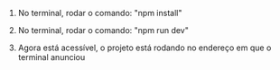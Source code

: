 1. No terminal, rodar o comando: "npm install"

2. No terminal, rodar o comando: "npm run dev"

3. Agora está acessível, o projeto está rodando no endereço em que o terminal anunciou